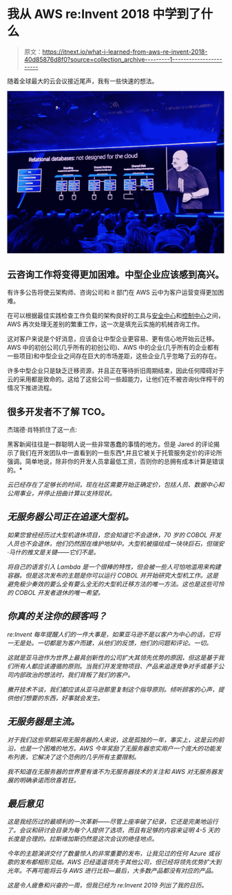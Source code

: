 # 我从 AWS re:Invent 2018 中学到了什么

> 原文：<https://itnext.io/what-i-learned-from-aws-re-invent-2018-40d85876d8f0?source=collection_archive---------1----------------------->

随着全球最大的云会议接近尾声，我有一些快速的想法。

![](img/263218ee3b73da6ce8b3355d0ee6d172.png)

## 云咨询工作将变得更加困难。中型企业应该感到高兴。

有许多公告将使云架构师、咨询公司和 it 部门在 AWS 云中为客户运营变得更加困难。

在可以根据最佳实践检查工作负载的架构良好的工具与[安全中心](https://aws.amazon.com/security-hub/)和[控制中心](https://aws.amazon.com/controltower/)之间，AWS 再次处理无差别的繁重工作，这一次是填充云实施的机械咨询工作。

这对客户来说是个好消息，应该会让中型企业更容易、更有信心地开始云迁移。AWS 中的初创公司(几乎所有的初创公司)、AWS 中的企业(几乎所有的企业都有一些项目)和中型企业之间存在巨大的市场差距，这些企业几乎忽略了云的存在。

许多中型企业只是缺乏迁移资源，并且正在等待折旧周期结束，因此任何障碍对于云的采用都是致命的。这给了这些公司一些超能力，让他们在不被咨询伙伴榨干的情况下推进流程。

## 很多开发者不了解 TCO。

杰瑞德·肖特抓住了这一点:

黑客新闻往往是一群聪明人说一些非常愚蠢的事情的地方。但是 Jared 的评论揭示了我们在开发团队中一直看到的一些东西*,并且它被关于托管服务定价的评论所强调。简单地说，除非你的开发人员拿最低工资，否则你的总拥有成本计算是错误的。*

*云已经存在了足够长的时间，现在社区需要开始正确定价，包括人员、数据中心和公用事业，并停止扭曲计算以支持现状。*

## *无服务器公司正在追逐大型机。*

*如果您曾经经历过大型机退休项目，您会知道它不会退休，70 岁的 COBOL 开发人员也不会退休，他们仍然困在维护地狱中。大型机被描绘成一块块巨石，但瑞安·马什的推文是关键——它们不是。*

*将自己的语言引入 Lambda 是一个很棒的特性，但会被一些人可怕地滥用来构建容器。但是这次发布的主题是你可以运行 COBOL 并开始研究大型机工作。这是避免极少奏效的要么全有要么全无的大型机迁移方法的唯一方法。这也是这些可怜的 COBOL 开发者退休的唯一希望。*

## *你真的关注你的顾客吗？*

*re:Invent 每年提醒人们的一件大事是，如果亚马逊不是以客户为中心的话，它将一无是处。一切都是为客户而建，从他们的反馈，他们的问题和评论。*一切*。*

*这就是亚马逊作为世界上最具创新性的公司扩大其领先优势的原因，但这是基于我们所有人都应该遵循的原则。当我们开发宠物项目、产品来追逐竞争对手或基于公司内部政治的想法时，我们背叛了我们的客户。*

*撇开技术不谈，我们都应该从亚马逊那里复制这个指导原则。倾听顾客的心声，提供他们想要的东西，好事就会发生。*

## *无服务器是主流。*

*对于我们这些早期采用无服务器的人来说，这是孤独的一年，事实上，这是云的前沿，也是一个困难的地方。AWS 今年奖励了无服务器忠实用户一个庞大的功能发布列表，它解决了这个范例的几乎所有主要限制。*

*我不知道在无服务器的世界里有谁不为无服务器技术的关注和 AWS 对无服务器发展的明确承诺而欣喜若狂。*

## *最后意见*

*这是我经历过的最顺利的一次革新——尽管上座率破了纪录，它还是完美地运行了。会议和研讨会目录为每个人提供了选项，而且有足够的内容来证明 4-5 天的长度是合理的。拉斯维加斯仍然是这次会议的绝佳地点。*

*今年的主题演讲交付了数量惊人的非常重要的发布，让我见过的任何 Azure 或谷歌的发布都相形见绌。AWS 已经遥遥领先于其他公司，但已经将领先优势扩大到光年。不再可能将云与 AWS 进行比较—最后，大多数产品都没有对应的产品。*

*这是令人疲惫和兴奋的一周，但我已经为 re:Invent 2019 列出了我的日历。*